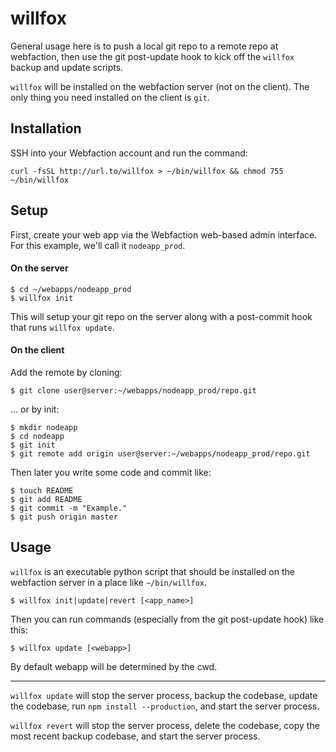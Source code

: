 # willfox

General usage here is to push a local git repo to a remote repo at webfaction, then use the git post-update hook to kick off the `willfox` backup and update scripts.

`willfox` will be installed on the webfaction server (not on the client).    The only thing you need installed on the client is `git`.

## Installation

SSH into your Webfaction account and run the command:

    curl -fsSL http://url.to/willfox > ~/bin/willfox && chmod 755 ~/bin/willfox

## Setup

First, create your web app via the Webfaction web-based admin interface.  For this example, we'll call it `nodeapp_prod`.

#### On the server

    $ cd ~/webapps/nodeapp_prod
    $ willfox init

This will setup your git repo on the server along with a post-commit hook that runs `willfox update`.

#### On the client

Add the remote by cloning:

    $ git clone user@server:~/webapps/nodeapp_prod/repo.git

... or by init:

    $ mkdir nodeapp
    $ cd nodeapp
    $ git init
    $ git remote add origin user@server:~/webapps/nodeapp_prod/repo.git

Then later you write some code and commit like:

    $ touch README
    $ git add README
    $ git commit -m "Example."
    $ git push origin master

## Usage

`willfox` is an executable python script that should be installed on the webfaction server in a place like `~/bin/willfox`.

    $ willfox init|update|revert [<app_name>]

Then you can run commands (especially from the git post-update hook) like this:

    $ willfox update [<webapp>]

By default webapp will be determined by the cwd.

---

`willfox update` will stop the server process, backup the codebase, update the codebase, run `npm install --production`, and start the server process.

`willfox revert` will stop the server process, delete the codebase, copy the most recent backup codebase, and start the server process.
